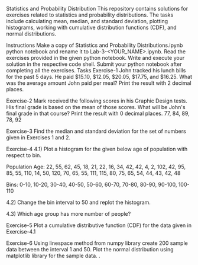 Statistics and Probability Distribution
This repository contains solutions for exercises related to statistics and probability distributions. The tasks include calculating mean, median, and standard deviation, plotting histograms, working with cumulative distribution functions (CDF), and normal distributions.

Instructions
Make a copy of Statistics and Probability Distributions.ipynb python notebook and rename it to Lab-3-<YOUR_NAME>.ipynb.
Read the exercises provided in the given python notebook.
Write and execute your solution in the respective code shell.
Submit your python notebook after completing all the exercises.
Tasks
Exercise-1 
John tracked his lunch bills for the past 5 days. He paid $15.10, $12.05, $20.05, $17.75, and $16.25. What was the average amount John paid per meal? Print the result with 2 decimal places.

Exercise-2
Mark received the following scores in his Graphic Design tests. His final grade is based on the mean of those scores. What will be John's final grade in that course? Print the result with 0 decimal places.
77, 84, 89, 78, 92

Exercise-3
Find the median and standard deviation for the set of numbers given in Exercises 1 and 2.

Exercise-4 
4.1) Plot a histogram for the given below age of population with respect to bin.

Population Age:
22, 55, 62, 45, 18, 21, 22, 16, 34, 42, 42, 4, 2, 102, 42, 95, 85, 55, 110, 14, 50, 120, 70, 65, 55, 111, 115, 80, 75, 65, 54, 44, 43, 42, 48

Bins:
0-10, 10-20, 30-40, 40-50, 50-60, 60-70, 70-80, 80-90, 90-100, 100-110

4.2) Change the bin interval to 50 and replot the histogram.

4.3) Which age group has more number of people?

Exercise-5 
Plot a cumulative distributive function (CDF) for the data given in Exercise-4.1

Exercise-6 
Using linespace method from numpy library create 200 sample data between the interval 1 and 50. Plot the normal distribution using matplotlib library for the sample data.
.
